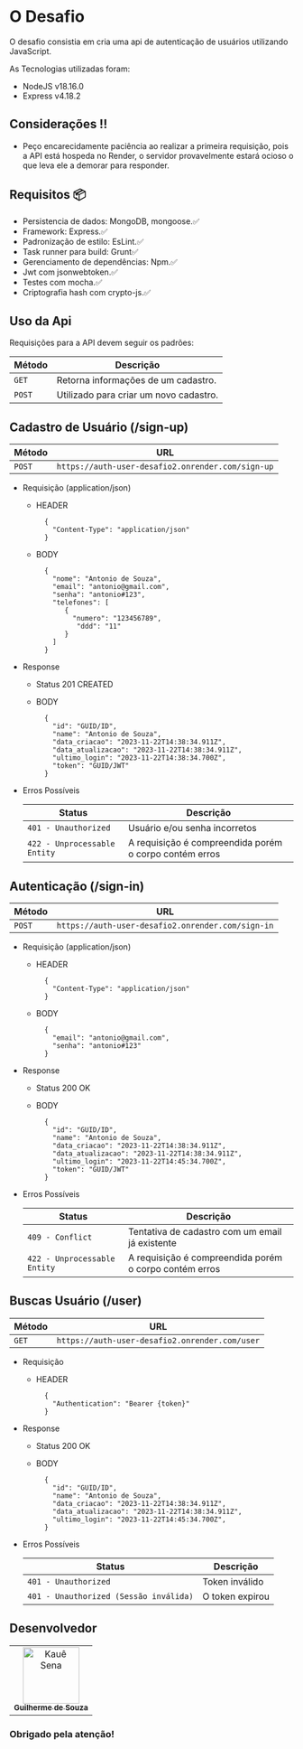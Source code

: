 # O Desafio

O desafio consistia em cria uma api de autenticação de usuários utilizando JavaScript.

As Tecnologias utilizadas foram:

- NodeJS v18.16.0
- Express v4.18.2

## Considerações ‼️ 
 - Peço encarecidamente paciência ao realizar a primeira requisição, pois a API está hospeda no Render, o servidor provavelmente estará ocioso o que leva ele a demorar para responder.

   
## Requisitos 📦
  - Persistencia de dados: MongoDB, mongoose.✅
  - Framework: Express.✅
  - Padronização de estilo: EsLint.✅
  - Task runner para build: Grunt✅
  - Gerenciamento de dependências: Npm.✅
  - Jwt com jsonwebtoken.✅
  - Testes com mocha.✅
  - Criptografia hash com crypto-js.✅

## Uso da Api

Requisições para a API devem seguir os padrões:

| Método | Descrição |
|---|---|
| `GET` | Retorna informações de um cadastro. |
| `POST` | Utilizado para criar um novo cadastro. |

## Cadastro de Usuário (/sign-up)

| Método | URL |
|---|---|
| `POST` | ``` https://auth-user-desafio2.onrender.com/sign-up ``` |

+ Requisição (application/json)

    + HEADER

            {
              "Content-Type": "application/json"
            }
    + BODY

            {
              "nome": "Antonio de Souza",
              "email": "antonio@gmail.com",
              "senha": "antonio#123",
              "telefones": [
                 {
                   "numero": "123456789",
                    "ddd": "11"
                 }
              ]
            }
      
+ Response 

    + Status 201 CREATED   
    + BODY

            {
              "id": "GUID/ID",
              "name": "Antonio de Souza",
              "data_criacao": "2023-11-22T14:38:34.911Z",
              "data_atualizacao": "2023-11-22T14:38:34.911Z",
              "ultimo_login": "2023-11-22T14:38:34.700Z",
              "token": "GUID/JWT"
            }
+ Erros Possíveis
  
  | Status | Descrição |
  |---|---|
  | `401 - Unauthorized` | Usuário e/ou senha incorretos |
  | `422 - Unprocessable Entity` | A requisição é compreendida porém o corpo contém erros |

## Autenticação (/sign-in)

| Método | URL |
|---|---|
| `POST` | ``` https://auth-user-desafio2.onrender.com/sign-in ``` |

+ Requisição (application/json)

    + HEADER

            {
              "Content-Type": "application/json"
            }
    + BODY

            {
              "email": "antonio@gmail.com",
              "senha": "antonio#123"
            }
      
+ Response 

    + Status 200 OK    
    + BODY

            {
              "id": "GUID/ID",
              "name": "Antonio de Souza",
              "data_criacao": "2023-11-22T14:38:34.911Z",
              "data_atualizacao": "2023-11-22T14:38:34.911Z",
              "ultimo_login": "2023-11-22T14:45:34.700Z",
              "token": "GUID/JWT"
            }
+ Erros Possíveis
  
  | Status | Descrição |
  |---|---|
  | `409 - Conflict` | Tentativa de cadastro com um email já existente |
  | `422 - Unprocessable Entity` | A requisição é compreendida porém o corpo contém erros |

## Buscas Usuário (/user)

| Método | URL |
|---|---|
| `GET` | ``` https://auth-user-desafio2.onrender.com/user ``` |

+ Requisição

    + HEADER

            {
              "Authentication": "Bearer {token}"
            }
      
+ Response 

    + Status 200 OK    
    + BODY

            {
              "id": "GUID/ID",
              "name": "Antonio de Souza",
              "data_criacao": "2023-11-22T14:38:34.911Z",
              "data_atualizacao": "2023-11-22T14:38:34.911Z",
              "ultimo_login": "2023-11-22T14:45:34.700Z",
            }
+ Erros Possíveis
  
  | Status | Descrição |
  |---|---|
  | `401 - Unauthorized` | Token inválido |
  | `401 - Unauthorized (Sessão inválida)` | O token expirou |
  
## Desenvolvedor

<table>
  <tr>
    <td align="center">
      <a href="https://github.com/Guilherme-DSGL">
        <img src="https://avatars.githubusercontent.com/u/72310683?s=400&u=9f0ec757e6df46288a0bff579b2648b151319db7&v=4" width="100px;" alt="Kauê Sena"/><br>
        <sub>
          <b>Guilherme de Souza</b>
        </sub>
      </a>
    </td>
  </tr>
</table>

### Obrigado pela atenção!
